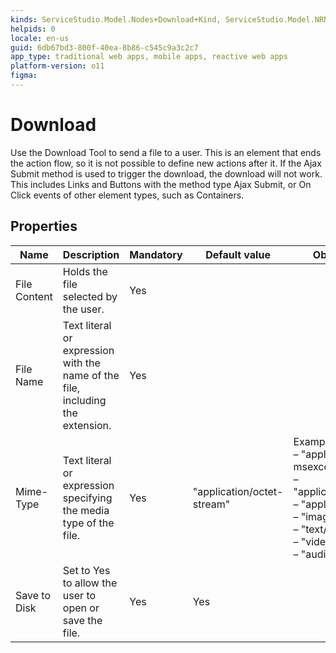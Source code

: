 ```yaml
---
kinds: ServiceStudio.Model.Nodes+Download+Kind, ServiceStudio.Model.NRNodes+Download+Kind
helpids: 0
locale: en-us
guid: 6db67bd3-800f-40ea-8b86-c545c9a3c2c7
app_type: traditional web apps, mobile apps, reactive web apps
platform-version: o11
figma:
---
```


# Download

Use the Download Tool to send a file to a user. This is an element that ends the action flow, so it is not possible to define new actions after it. If the Ajax Submit method is used to trigger the download, the download will not work. This includes Links and Buttons with the method type Ajax Submit, or On Click events of other element types, such as Containers.

## Properties

<table markdown="1">
<thead>
<tr>
<th>Name</th>
<th>Description</th>
<th>Mandatory</th>
<th>Default value</th>
<th>Observations</th>
</tr>
</thead>
<tbody>
<tr>
<td title="File Content">File Content</td>
<td>Holds the file selected by the user.</td>
<td>Yes</td>
<td></td>
<td></td>
</tr>
<tr>
<td title="File Name">File Name</td>
<td>Text literal or expression with the name of the file, including the extension.</td>
<td>Yes</td>
<td></td>
<td></td>
</tr>
<tr>
<td title="Mime-Type">Mime-Type</td>
<td>Text literal or expression specifying the media type of the file.</td>
<td>Yes</td>
<td>"application/octet-stream"</td>
<td>Example values:<br/>
– "application/x-msexcel";<br/>
– "application/msword";<br/>
– "application/pdf";<br/>
– "image/gif";<br/>
– "text/html";<br/>
– "video/avi";<br/>
– "audio/wav".</td>
</tr>
<tr>
<td title="Save to Disk">Save to Disk</td>
<td>Set to Yes to allow the user to open or save the file.</td>
<td>Yes</td>
<td>Yes</td>
<td></td>
</tr>
</tbody>
</table>

